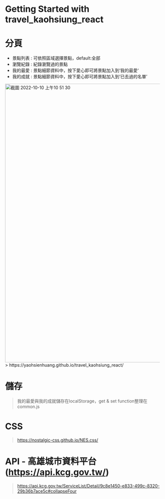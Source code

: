 # Getting Started with travel_kaohsiung_react
 
# 分頁
- 景點列表 : 可依照區域選擇景點，default:全部
- 瀏覽紀錄 : 紀錄瀏覽過的景點
- 我的最愛 : 景點細節資料中，按下愛心即可將景點加入到‘我的最愛‘
- 我的成就 : 景點細節資料中，按下愛心即可將景點加入到’已去過的名單’

<img width="906" alt="截圖 2022-10-10 上午10 51 30" src="https://user-images.githubusercontent.com/107407057/194793198-a3874e76-51ee-47ba-aa73-f15c85c0bce4.png">
> https://yaohsienhuang.github.io/travel_kaohsiung_react/

# 儲存
> 我的最愛與我的成就儲存在localStorage，get & set function整理在common.js

# CSS 
> https://nostalgic-css.github.io/NES.css/
 
# API - 高雄城市資料平台(https://api.kcg.gov.tw/)
> https://api.kcg.gov.tw/ServiceList/Detail/9c8e1450-e833-499c-8320-29b36b7ace5c#collapseFour